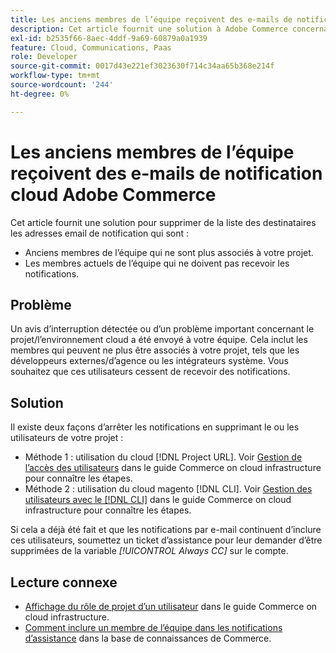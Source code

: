 ```yaml
---
title: Les anciens membres de l’équipe reçoivent des e-mails de notification cloud Adobe Commerce
description: Cet article fournit une solution à Adobe Commerce concernant l’envoi d’emails de notification d’infrastructure cloud aux anciens membres de l’équipe.
exl-id: b2535f66-8aec-4ddf-9a69-60879a0a1939
feature: Cloud, Communications, Paas
role: Developer
source-git-commit: 0017d43e221ef3023630f714c34aa65b368e214f
workflow-type: tm+mt
source-wordcount: '244'
ht-degree: 0%

---
```


# Les anciens membres de l’équipe reçoivent des e-mails de notification cloud Adobe Commerce

Cet article fournit une solution pour supprimer de la liste des destinataires les adresses email de notification qui sont :
* Anciens membres de l’équipe qui ne sont plus associés à votre projet.
* Les membres actuels de l’équipe qui ne doivent pas recevoir les notifications.

## Problème

Un avis d’interruption détectée ou d’un problème important concernant le projet/l’environnement cloud a été envoyé à votre équipe. Cela inclut les membres qui peuvent ne plus être associés à votre projet, tels que les développeurs externes/d’agence ou les intégrateurs système. Vous souhaitez que ces utilisateurs cessent de recevoir des notifications.

## Solution

Il existe deux façons d’arrêter les notifications en supprimant le ou les utilisateurs de votre projet :

* Méthode 1 : utilisation du cloud [!DNL Project URL]. Voir [Gestion de l’accès des utilisateurs](https://experienceleague.adobe.com/docs/commerce-cloud-service/user-guide/project/user-access.html) dans le guide Commerce on cloud infrastructure pour connaître les étapes.
* Méthode 2 : utilisation du cloud magento [!DNL CLI]. Voir [Gestion des utilisateurs avec le [!DNL CLI]](https://experienceleague.adobe.com/docs/commerce-cloud-service/user-guide/project/user-access.html#manage-users-with-the-cli) dans le guide Commerce on cloud infrastructure pour connaître les étapes.

Si cela a déjà été fait et que les notifications par e-mail continuent d’inclure ces utilisateurs, soumettez un ticket d’assistance pour leur demander d’être supprimées de la variable *[!UICONTROL Always CC]* sur le compte.

## Lecture connexe

* [Affichage du rôle de projet d’un utilisateur](https://experienceleague.adobe.com/docs/commerce-cloud-service/user-guide/project/user-access.html#view-a-user’s-project-role) dans le guide Commerce on cloud infrastructure.
* [Comment inclure un membre de l’équipe dans les notifications d’assistance](https://experienceleague.adobe.com/docs/commerce-knowledge-base/kb/how-to/how-to-include-a-team-member-in-support-notifications.html) dans la base de connaissances de Commerce.
